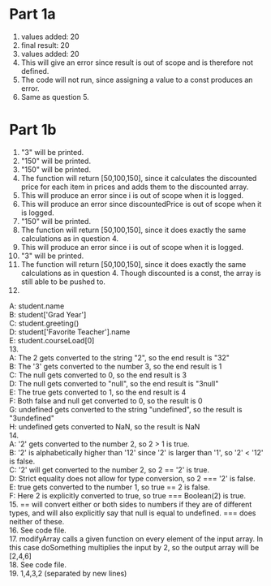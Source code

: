 # Part 1a
1. values added: 20
2. final result: 20
3. values added: 20
4. This will give an error since result is out of scope and is therefore not defined.
5. The code will not run, since assigning a value to a const produces an error. 
6. Same as question 5. 

# Part 1b
1. "3" will be printed. 
2. "150" will be printed.
3. "150" will be printed.
4. The function will return [50,100,150], since it calculates the discounted price for each item in prices and adds them to the discounted array.
5. This will produce an error since i is out of scope when it is logged. 
6. This will produce an error since discountedPrice is out of scope when it is logged. 
7. "150" will be printed.
8. The function will return [50,100,150], since it does exactly the same calculations as in question 4.
9. This will produce an error since i is out of scope when it is logged. 
10. "3" will be printed.
11. The function will return [50,100,150], since it does exactly the same calculations as in question 4. Though discounted is a const, the array is still able to be pushed to. 
12.  
  A: student.name  
  B: student['Grad Year']  
  C: student.greeting()  
  D: student['Favorite Teacher'].name  
  E: student.courseLoad[0]  
13.  
  A: The 2 gets converted to the string "2", so the end result is "32"  
  B: The '3' gets converted to the number 3, so the end result is 1  
  C: The null gets converted to 0, so the end result is 3  
  D: The null gets converted to "null", so the end result is "3null"  
  E: The true gets converted to 1, so the end result is 4  
  F: Both false and null get converted to 0, so the result is 0  
  G: undefined gets converted to the string "undefined", so the result is "3undefined"  
  H: undefined gets converted to NaN, so the result is NaN    
14.  
  A: '2' gets converted to the number 2, so 2 > 1 is true.  
  B: '2' is alphabetically higher than '12' since '2' is larger than '1', so '2' < '12' is false.  
  C: '2' will get converted to the number 2, so 2 == '2' is true.  
  D: Strict equality does not allow for type conversion, so 2 === '2' is false.  
  E: true gets converted to the number 1, so true == 2 is false.  
  F: Here 2 is explicitly converted to true, so true === Boolean(2) is true.  
15. == will convert either or both sides to numbers if they are of different types, and will also explicitly say that null is equal to undefined. === does neither of these.  
16. See code file.  
17. modifyArray calls a given function on every element of the input array. In this case doSomething multiplies the input by 2, so the output array will be [2,4,6]  
18. See code file.  
19. 1,4,3,2 (separated by new lines)
